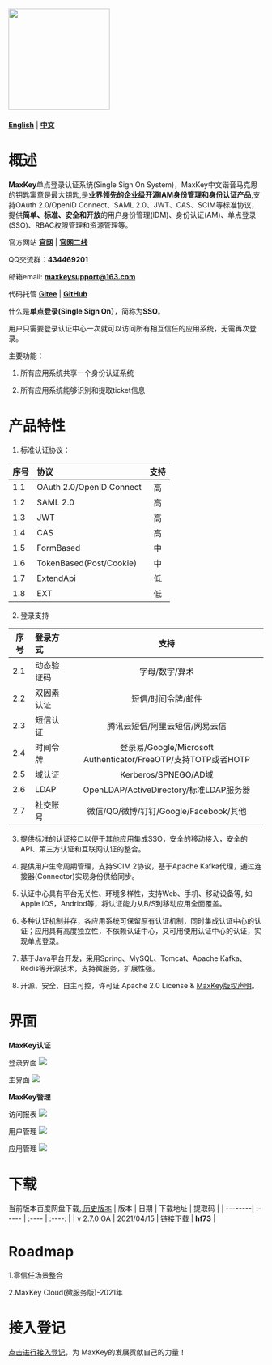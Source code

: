 # <img src="images/logo_maxkey.png?raw=true"  width="200px"   alt=""/>


<a href="README_en.md" target="_blank"><b>English</b></a>  |  <a href="README_zh.md" target="_blank"><b>中文</b></a>

# 概述

<b>MaxKey</b>单点登录认证系统(Single Sign On System)，MaxKey中文谐音马克思的钥匙寓意是最大钥匙,是<b>业界领先的企业级开源IAM身份管理和身份认证产品</b>,支持OAuth 2.0/OpenID Connect、SAML 2.0、JWT、CAS、SCIM等标准协议，提供<b>简单、标准、安全和开放</b>的用户身份管理(IDM)、身份认证(AM)、单点登录(SSO)、RBAC权限管理和资源管理等。

官方网站  <a href="https://www.maxkey.top" target="_blank"><b>官网</b></a> |  <a href="https://maxkeytop.gitee.io" target="_blank"><b>官网二线</b></a>

QQ交流群：<b>434469201</b> 

邮箱email: <b>maxkeysupport@163.com</b>

代码托管 <a href="https://gitee.com/dromara/MaxKey" target="_blank"><b>Gitee</b></a> | <a href="https://github.com/dromara/MaxKey" target="_blank"><b>GitHub</b></a>

 
什么是<b>单点登录(Single Sign On）</b>，简称为<b>SSO</b>。

用户只需要登录认证中心一次就可以访问所有相互信任的应用系统，无需再次登录。
  
主要功能： 

1) 所有应用系统共享一个身份认证系统

2) 所有应用系统能够识别和提取ticket信息
 
 
# 产品特性

1.  标准认证协议：

| 序号    | 协议   	|  支持   |
| --------| :-----  | :----:  |
| 1.1     | OAuth 2.0/OpenID Connect   	|  高  |
| 1.2     | SAML 2.0   				 	|  高  |
| 1.3     | JWT  					    |  高  |
| 1.4     | CAS						 	|  高  |
| 1.5     | FormBased				    |  中  |
| 1.6     | TokenBased(Post/Cookie)    	|  中  |
| 1.7     | ExtendApi				    |  低  |
| 1.8     | EXT						 	|  低  |

2. 登录支持

| 序号    | 登录方式   	|   支持  |
| --------| :-----  	| :----:  |
| 2.1     | 动态验证码  | 字母/数字/算术 	| 
| 2.2     | 双因素认证  | 短信/时间令牌/邮件	| 
| 2.3     | 短信认证  	| 腾讯云短信/阿里云短信/网易云信 	|
| 2.4     | 时间令牌	| 登录易/Google/Microsoft Authenticator/FreeOTP/支持TOTP或者HOTP |
| 2.5     | 域认证 		| Kerberos/SPNEGO/AD域 |
| 2.6     | LDAP 		| OpenLDAP/ActiveDirectory/标准LDAP服务器 |
| 2.7     | 社交账号 	| 微信/QQ/微博/钉钉/Google/Facebook/其他  | 


3. 提供标准的认证接口以便于其他应用集成SSO，安全的移动接入，安全的API、第三方认证和互联网认证的整合。

4. 提供用户生命周期管理，支持SCIM 2协议，基于Apache Kafka代理，通过连接器(Connector)实现身份供给同步。

5. 认证中心具有平台无关性、环境多样性，支持Web、手机、移动设备等, 如Apple iOS，Andriod等，将认证能力从B/S到移动应用全面覆盖。

6. 多种认证机制并存，各应用系统可保留原有认证机制，同时集成认证中心的认证；应用具有高度独立性，不依赖认证中心，又可用使用认证中心的认证，实现单点登录。

7. 基于Java平台开发，采用Spring、MySQL、Tomcat、Apache Kafka、Redis等开源技术，支持微服务，扩展性强。  

8. 开源、安全、自主可控，许可证 Apache 2.0 License & <a href="https://maxkey.top/zh/about/licenses.html" target="_blank">MaxKey版权声明</a>。 


# 界面

**MaxKey认证**

登录界面
<img src="images/maxkey_login.png?raw=true"/>

主界面
<img src="images/maxkey_index.png?raw=true"/>

**MaxKey管理**

访问报表
<img src="images/maxkey_mgt_rpt.png?raw=true"/>

用户管理
<img src="images/maxkey_mgt_users.png?raw=true"/>

应用管理
<img src="images/maxkey_mgt_apps.png?raw=true"/>


# 下载

当前版本百度网盘下载,<a href="https://maxkey.top/zh/about/download.html" target="_blank"> 历史版本</a>
| 版本    | 日期   |  下载地址  |  提取码  |
| --------| :-----  | :----  | :----:  |
| v 2.7.0 GA | 2021/04/15   |  <a href="https://pan.baidu.com/s/1shP3ld63r39ugyZCG5f1lQ" target="_blank">链接下载</a>  |  **hf73**  |


# Roadmap

1.零信任场景整合

2.MaxKey Cloud(微服务版)-2021年

# 接入登记

<a href="https://gitee.com/dromara/MaxKey/issues/I2BNRZ" target="_blank"> 点击进行接入登记</a>，为 MaxKey的发展贡献自己的力量！
